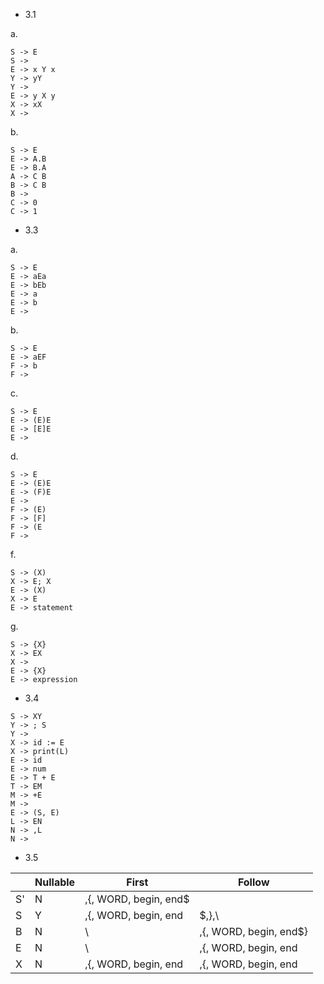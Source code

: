 - 3.1
 
a. 
```
S -> E
S ->
E -> x Y x
Y -> yY
Y ->
E -> y X y
X -> xX
X ->
```

b. 
```
S -> E
E -> A.B
E -> B.A
A -> C B
B -> C B
B ->
C -> 0
C -> 1
```

- 3.3

a.
```
S -> E
E -> aEa
E -> bEb
E -> a
E -> b
E ->
```

b.
```
S -> E
E -> aEF
F -> b
F ->
```

c.
```
S -> E
E -> (E)E
E -> [E]E
E ->
```

d.
```
S -> E
E -> (E)E
E -> (F)E
E ->
F -> (E)
F -> [F]
F -> (E
F ->
```

f.
```
S -> (X)
X -> E; X
E -> (X)
X -> E
E -> statement
```

g.
```
S -> {X}
X -> EX
X ->
E -> {X}
E -> expression
```

- 3.4
```
S -> XY
Y -> ; S
Y ->
X -> id := E
X -> print(L)
E -> id
E -> num
E -> T + E
T -> EM
M -> +E
M ->
E -> (S, E)
L -> EN
N -> ,L
N ->
```

- 3.5

|     |Nullable| First | Follow |
| ---- | ----  | ----  |  ----  |
| S'| N | \,{, WORD, begin, end$ | |
| S | Y | \,{, WORD, begin, end | $,},\ |
| B | N | \ | \,{, WORD, begin, end$} |
| E | N | \ | \,{, WORD, begin, end |
| X | N | \,{, WORD, begin, end | \,{, WORD, begin, end |